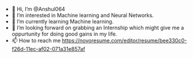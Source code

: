 - 👋 Hi, I’m @Anshul064
- 👀 I’m interested in Machine learning and Neural Networks.
- 🌱 I’m currently learning Machine learning.
- 💞️ I’m looking forward on grabbing an Internship which might give me a oppurtunity for doing good gains in my life.
- 📫 How to reach me https://novoresume.com/editor/resume/bee330c0-f26d-11ec-af02-071a31e857af

<!---
Anshul064/Anshul064 is a ✨ special ✨ repository because its `README.md` (this file) appears on your GitHub profile.
You can click the Preview link to take a look at your changes.
--->

